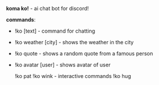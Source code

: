 <b>koma ko!</b> - ai chat bot for discord!


<b>commands</b>:
- !ko [text]         - command for chatting
- !ko weather [city] - shows the weather in the city
- !ko quote          - shows a random quote from a famous person
- !ko avatar [user]  - shows avatar of user
    
     !ko pat
     !ko wink           - interactive commands
     !ko hug
